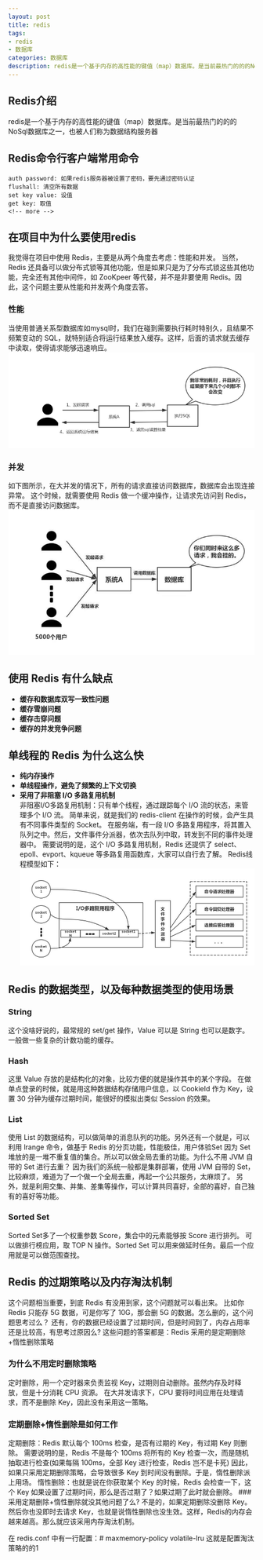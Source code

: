 ```yaml
---
layout: post
title: redis
tags:
- redis
- 数据库
categories: 数据库
description: redis是一个基于内存的高性能的键值（map）数据库。是当前最热门的的的NoSql数据库之一，也被人们称为数据结构服务器
---
```

## Redis介绍
redis是一个基于内存的高性能的键值（map）数据库。是当前最热门的的的NoSql数据库之一，也被人们称为数据结构服务器
## Redis命令行客户端常用命令
```
auth password: 如果redis服务器被设置了密码，要先通过密码认证
flushall: 清空所有数据
set key value: 设值
get key: 取值
<!-- more -->
```
## 在项目中为什么要使用redis
我觉得在项目中使用 Redis，主要是从两个角度去考虑：性能和并发。
当然，Redis 还具备可以做分布式锁等其他功能，但是如果只是为了分布式锁这些其他功能，完全还有其他中间件，如 ZooKpeer 等代替，并不是非要使用 Redis。因此，这个问题主要从性能和并发两个角度去答。
### 性能
当使用普通关系型数据库如mysql时，我们在碰到需要执行耗时特别久，且结果不频繁变动的 SQL，就特别适合将运行结果放入缓存。这样，后面的请求就去缓存中读取，使得请求能够迅速响应。
![mysql数据库](\assets\img\redis_1.png)
### 并发
如下图所示，在大并发的情况下，所有的请求直接访问数据库，数据库会出现连接异常。
这个时候，就需要使用 Redis 做一个缓冲操作，让请求先访问到 Redis，而不是直接访问数据库。
![mysql数据库](\assets\img\redis_2.jpg)
## 使用 Redis 有什么缺点
- **缓存和数据库双写一致性问题**
- **缓存雪崩问题**
- **缓存击穿问题**
- **缓存的并发竞争问题**
## 单线程的 Redis 为什么这么快
- **纯内存操作**
- **单线程操作，避免了频繁的上下文切换**
- **采用了非阻塞 I/O 多路复用机制**  
非阻塞I/O多路复用机制：只有单个线程，通过跟踪每个 I/O 流的状态，来管理多个 I/O 流。
简单来说，就是我们的 redis-client 在操作的时候，会产生具有不同事件类型的 Socket。
在服务端，有一段 I/O 多路复用程序，将其置入队列之中。然后，文件事件分派器，依次去队列中取，转发到不同的事件处理器中。
需要说明的是，这个 I/O 多路复用机制，Redis 还提供了 select、epoll、evport、kqueue 等多路复用函数库，大家可以自行去了解。
Redis线程模型如下：
![Redis线程模型](\assets\img\redis_3.jpg)
## Redis 的数据类型，以及每种数据类型的使用场景
### String
这个没啥好说的，最常规的 set/get 操作，Value 可以是 String 也可以是数字。一般做一些复杂的计数功能的缓存。
### Hash
这里 Value 存放的是结构化的对象，比较方便的就是操作其中的某个字段。
在做单点登录的时候，就是用这种数据结构存储用户信息，以 CookieId 作为 Key，设置 30 分钟为缓存过期时间，能很好的模拟出类似 Session 的效果。
### List
使用 List 的数据结构，可以做简单的消息队列的功能。另外还有一个就是，可以利用 lrange 命令，做基于 Redis 的分页功能，性能极佳，用户体验Set
因为 Set 堆放的是一堆不重复值的集合。所以可以做全局去重的功能。为什么不用 JVM 自带的 Set 进行去重？
因为我们的系统一般都是集群部署，使用 JVM 自带的 Set，比较麻烦，难道为了一个做一个全局去重，再起一个公共服务，太麻烦了。
另外，就是利用交集、并集、差集等操作，可以计算共同喜好，全部的喜好，自己独有的喜好等功能。
### Sorted Set
Sorted Set多了一个权重参数 Score，集合中的元素能够按 Score 进行排列。
可以做排行榜应用，取 TOP N 操作。Sorted Set 可以用来做延时任务。最后一个应用就是可以做范围查找。
## Redis 的过期策略以及内存淘汰机制
这个问题相当重要，到底 Redis 有没用到家，这个问题就可以看出来。
比如你 Redis 只能存 5G 数据，可是你写了 10G，那会删 5G 的数据。怎么删的，这个问题思考过么？
还有，你的数据已经设置了过期时间，但是时间到了，内存占用率还是比较高，有思考过原因么?
这些问题的答案都是：Redis 采用的是定期删除+惰性删除策略
### 为什么不用定时删除策略
定时删除，用一个定时器来负责监视 Key，过期则自动删除。虽然内存及时释放，但是十分消耗 CPU 资源。
在大并发请求下，CPU 要将时间应用在处理请求，而不是删除 Key，因此没有采用这一策略。
### 定期删除+惰性删除是如何工作
定期删除：Redis 默认每个 100ms 检查，是否有过期的 Key，有过期 Key 则删除。
需要说明的是，Redis 不是每个 100ms 将所有的 Key 检查一次，而是随机抽取进行检查(如果每隔 100ms，全部 Key 进行检查，Redis 岂不是卡死)
因此，如果只采用定期删除策略，会导致很多 Key 到时间没有删除。于是，惰性删除派上用场。
惰性删除：也就是说在你获取某个 Key 的时候，Redis 会检查一下，这个 Key 如果设置了过期时间，那么是否过期了？如果过期了此时就会删除。
###采用定期删除+惰性删除就没其他问题了么?
不是的，如果定期删除没删除 Key。然后你也没即时去请求 Key，也就是说惰性删除也没生效。这样，Redis的内存会越来越高。那么就应该采用内存淘汰机制。

在 redis.conf 中有一行配置：# maxmemory-policy volatile-lru
这就是配置淘汰策略的的1
